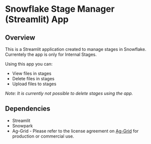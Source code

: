 # Snowflake Stage Manager (Streamlit) App
## Overview
This is a Streamlit application created to manage stages in Snowflake. Currentely the app is only for Internal Stages.

Using this app you can:
* View files in stages
* Delete files in stages
* Upload files to stages

_Note: It is currently not possible to delete stages using the app._

## Dependencies
* Streamlit
* Snowpark
* Ag-Grid - Please refer to the license agreement on [Ag-Grid](https://pypi.org/project/streamlit-aggrid/) for production or commercial use.
